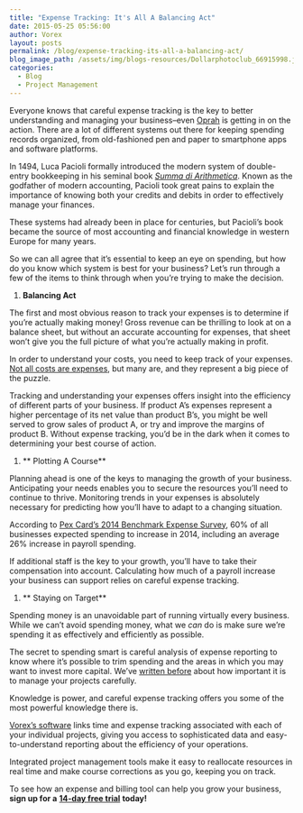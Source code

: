 ```yaml
---
title: "Expense Tracking: It's All A Balancing Act"
date: 2015-05-25 05:56:00
author: Vorex
layout: posts
permalink: /blog/expense-tracking-its-all-a-balancing-act/
blog_image_path: /assets/img/blogs-resources/Dollarphotoclub_66915998.jpg
categories:
  - Blog
  - Project Management
---
```



Everyone knows that careful expense tracking is the key to better understanding and managing your business–even [Oprah](http://www.oprah.com/money/Track-Your-Spending) is getting in on the action. There are a lot of different systems out there for keeping spending records organized, from old-fashioned pen and paper to smartphone apps and software platforms.<!--more-->

In 1494, Luca Pacioli formally introduced the modern system of double-entry bookkeeping in his seminal book [*Summa di Arithmetica*](http://en.wikipedia.org/wiki/Summa_de_arithmetica). Known as the godfather of modern accounting, Pacioli took great pains to explain the importance of knowing both your credits and debits in order to effectively manage your finances.

These systems had already been in place for centuries, but Pacioli’s book became the source of most accounting and financial knowledge in western Europe for many years.

So we can all agree that it’s essential to keep an eye on spending, but how do you know which system is best for your business? Let’s run through a few of the items to think through when you’re trying to make the decision.

1. **Balancing Act**

The first and most obvious reason to track your expenses is to determine if you’re actually making money! Gross revenue can be thrilling to look at on a balance sheet, but without an accurate accounting for expenses, that sheet won’t give you the full picture of what you’re actually making in profit.

In order to understand your costs, you need to keep track of your expenses. [Not all costs are expenses](http://www.accountingcoach.com/blog/cost-expense), but many are, and they represent a big piece of the puzzle.

Tracking and understanding your expenses offers insight into the efficiency of different parts of your business. If product A’s expenses represent a higher percentage of its net value than product B’s, you might be well served to grow sales of product A, or try and improve the margins of product B. Without expense tracking, you’d be in the dark when it comes to determining your best course of action.

1. \*\* Plotting A Course\*\*

Planning ahead is one of the keys to managing the growth of your business. Anticipating your needs enables you to secure the resources you’ll need to continue to thrive. Monitoring trends in your expenses is absolutely necessary for predicting how you’ll have to adapt to a changing situation.

According to [Pex Card’s 2014 Benchmark Expense Survey](http://www.pexcard.com/pdf/PEX%20Card%20SMB%20Benchmark%20Expense%20Survey%202014.pdf), 60% of all businesses expected spending to increase in 2014, including an average 26% increase in payroll spending.

If additional staff is the key to your growth, you’ll have to take their compensation into account. Calculating how much of a payroll increase your business can support relies on careful expense tracking.

1. \*\* Staying on Target\*\*

Spending money is an unavoidable part of running virtually every business. While we can’t avoid spending money, what we *can* do is make sure we’re spending it as effectively and efficiently as possible.

The secret to spending smart is careful analysis of expense reporting to know where it’s possible to trim spending and the areas in which you may want to invest more capital. We’ve [written before](http://www.vorex.com/growth-versus-maintenance/) about how important it is to manage your projects carefully.

Knowledge is power, and careful expense tracking offers you some of the most powerful knowledge there is.

[Vorex’s software](http://www.vorex.com/product/) links time and expense tracking associated with each of your individual projects, giving you access to sophisticated data and easy-to-understand reporting about the efficiency of your operations.

Integrated project management tools make it easy to reallocate resources in real time and make course corrections as you go, keeping you on track.

To see how an expense and billing tool can help you grow your business, **sign up for a** [**14-day free trial**](http://www.vorex.com/free-trial/) **today!**